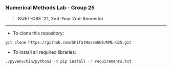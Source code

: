 ### Numerical Methods Lab - Group 25

> **KUET-CSE '21, 2nd-Year 2nd-Semester**

---

- To clone this repository:

```bash
git clone https://github.com/ShifatHasanGNS/NML-G25.git
```

- To install all required libraries:

```bash
./pyvenv/bin/python3 -m pip install -r requirements.txt
```
